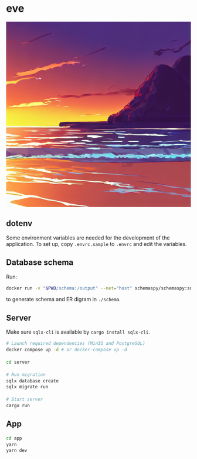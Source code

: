 # eve

![Eve, by Stable Diffusion](eve.png)

## dotenv

Some environment variables are needed for the development of the application.
To set up, copy `.envrc.sample` to `.envrc` and edit the variables.

## Database schema

Run:

```sh
docker run -v "$PWD/schema:/output" --net="host" schemaspy/schemaspy:snapshot -t pgsql -host localhost:5432 -db eve -u postgres -p ${POSTGRESQL_ROOT_PASSWORD}
```

to generate schema and ER digram in `./schema`.

## Server

Make sure `sqlx-cli` is available by `cargo install sqlx-cli`.

```sh
# Launch required dependencies (MinIO and PostgreSQL)
docker compose up -d # or docker-compose up -d

cd server

# Run migration
sqlx database create
sqlx migrate run

# Start server
cargo run
```

## App

```sh
cd app
yarn
yarn dev
```
